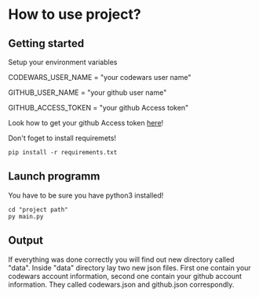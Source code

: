 # How to use project?



## Getting started

Setup your environment variables


CODEWARS_USER_NAME = "your codewars user name"

GITHUB_USER_NAME = "your github user name"

GITHUB_ACCESS_TOKEN = "your github Access token"


Look how to get your github Access token [here](https://docs.github.com/en/authentication/keeping-your-account-and-data-secure/creating-a-personal-access-token)!


Don't foget to install requiremets!

```
pip install -r requirements.txt

```

## Launch programm

You have to be sure you have python3 installed!

```
cd "project path"
py main.py

```
## Output

If everything was done correctly you will find out new directory called "data". Inside "data" directory lay two new json files. First one contain your codewars account information, second one contain your github account information. They called codewars.json and github.json correspondly.

